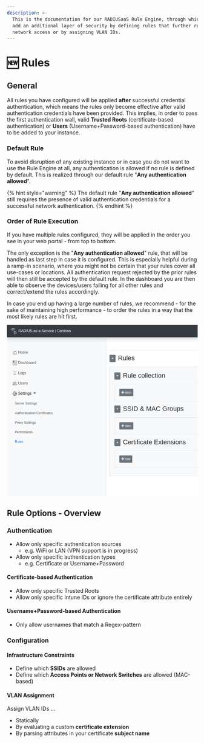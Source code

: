 ```yaml
---
description: >-
  This is the documentation for our RADIUSaaS Rule Engine, through which you can
  add an additional layer of security by defining rules that further restrict
  network access or by assigning VLAN IDs.
---
```


# 🆕 Rules

## General&#x20;

All rules you have configured will be applied **after** successful credential authentication, which means the rules only become effective after valid authentication credentials have been provided. This implies, in order to pass the first authentication wall, valid **Trusted Roots** (certificate-based authentication) or **Users** (Username+Password-based authentication) have to be added to your instance.&#x20;

### Default Rule

To avoid disruption of any existing instance or in case you do not want to use the Rule Engine at all, any authentication is allowed if no rule is defined by default. This is realized through our default rule "**Any authentication allowed**".

{% hint style="warning" %}
The default rule "**Any authentication allowed**" still requires the presence of valid authentication credentials for a successful network authentication.
{% endhint %}

### Order of Rule Execution

If you have multiple rules configured, they will be applied in the order you see in your web portal - from top to bottom.&#x20;

The only exception is the "**Any authentication allowed**" rule, that will be handled as last step in case it is configured. This is especially helpful during a ramp-in scenario, where you might not be certain that your rules cover all use-cases or locations. All authentication request rejected by the prior rules will then still be accepted by the default rule. In the dashboard you are then able to observe the devices/users failing for all other rules and correct/extend the rules accordingly.&#x20;

In case you end up having a large number of rules, we recommend - for the sake of maintaining high performance - to order the rules in a way that the most likely rules are hit first.

![](<../../../.gitbook/assets/image (79) (1) (1).png>)

## Rule Options - Overview

### Authentication

* Allow only specific authentication sources
  * e.g. WiFi or LAN (VPN support is in progress)
* Allow only specific authentication types
  * e.g. Certificate or Username+Password

#### Certificate-based Authentication

* Allow only specific Trusted Roots
* Allow only specific Intune IDs or ignore the certificate attribute entirely

#### Username+Password-based Authentication

* Only allow usernames that match a Regex-pattern

### Configuration

#### Infrastructure Constraints

* Define which **SSIDs** are allowed
* Define which **Access Points or Network Switches** are allowed (MAC-based)&#x20;

#### VLAN Assignment

Assign VLAN IDs ...

* Statically&#x20;
* By evaluating a custom **certificate extension**
* By parsing attributes in your certificate **subject name**

